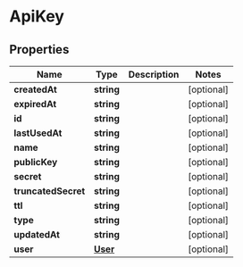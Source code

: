 
# ApiKey

## Properties

Name | Type | Description | Notes
------------ | ------------- | ------------- | -------------
**createdAt** | **string** |  |  [optional]
**expiredAt** | **string** |  |  [optional]
**id** | **string** |  |  [optional]
**lastUsedAt** | **string** |  |  [optional]
**name** | **string** |  |  [optional]
**publicKey** | **string** |  |  [optional]
**secret** | **string** |  |  [optional]
**truncatedSecret** | **string** |  |  [optional]
**ttl** | **string** |  |  [optional]
**type** | **string** |  |  [optional]
**updatedAt** | **string** |  |  [optional]
**user** | [**User**](User.md) |  |  [optional]



